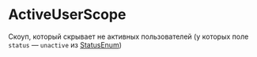 # ActiveUserScope

Скоуп, который скрывает не активных пользователей (у которых поле `status` — `unactive` из [StatusEnum](/app/Enums/User/StatusEnum.md))
